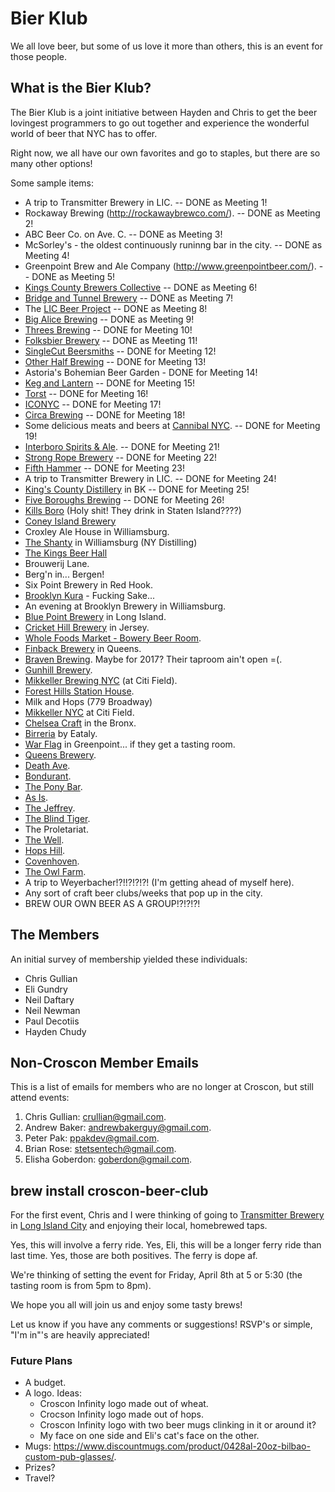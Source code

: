 # Bier Klub
We all love beer, but some of us love it more than others, this is an event for those people.

## What is the Bier Klub?

The Bier Klub is a joint initiative between Hayden and Chris to get the beer lovingest programmers to go out together
and experience the wonderful world of beer that NYC has to offer.

Right now, we all have our own favorites and go to staples, but there are so many other options!

Some sample items:

- A trip to Transmitter Brewery in LIC. -- DONE as Meeting 1!
- Rockaway Brewing (http://rockawaybrewco.com/). -- DONE as Meeting 2!
- ABC Beer Co. on Ave. C. -- DONE as Meeting 3!
- McSorley's - the  oldest continuously runinng bar in the city. -- DONE as Meeting 4!
- Greenpoint Brew and Ale Company (<http://www.greenpointbeer.com/>). -- DONE
  as Meeting 5!
- [Kings County Brewers Collective](http://www.kcbcbeer.com/) -- DONE as Meeting 6!
- [Bridge and Tunnel Brewery](http://www.bridgeandtunnelbrewery.com/) -- DONE
  as Meeting 7!
- The [LIC Beer Project](http://licbeerproject.com/) -- DONE as Meeting 8!
- [Big Alice Brewing](http://bigalicebrewing.com/) -- DONE as Meeting 9!
- [Threes Brewing](http://www.threesbrewing.com/) -- DONE for Meeting 10!
- [Folksbier Brewery](http://folksbier.com/home.html) -- DONE as Meeting 11!
- [SingleCut Beersmiths](https://singlecutbeer.com/) -- DONE for Meeting 12!
- [Other Half Brewing](http://www.otherhalfbrewing.com/) -- DONE for Meeting
  13!
- Astoria's Bohemian Beer Garden - DONE for Meeting 14!
- [Keg and Lantern](https://www.kegandlanternbrooklyn.com/bar) -- DONE for
  Meeting 15!
- [Torst](http://www.torstnyc.com/) -- DONE for Meeting 16!
- [ICONYC](http://www.iconycbrewing.com/#taproom-launch) -- DONE for Meeting 17!
- [Circa Brewing](http://circabrewing.co/) -- DONE for Meeting 18!
- Some delicious meats and beers at [Cannibal NYC](http://www.cannibalnyc.com/). -- DONE for Meeting 19!
- [Interboro Spirits & Ale](http://interboro.nyc/home). -- DONE for Meeting 21!
- [Strong Rope Brewery](http://strongropebrewery.com/) -- DONE for Meeting 22!
- [Fifth Hammer](http://www.fifthhammerbrewing.com/) -- DONE for Meeting 23!
- A trip to Transmitter Brewery in LIC. -- DONE for Meeting 24!
- [King's County Distillery](http://kingscountydistillery.com/) in BK -- DONE for Meeting 25!
- [Five Boroughs Brewing](https://www.fiveboroughs.com/) -- DONE for Meeting 26!
- [Kills Boro](http://killsboro.com/) (Holy shit! They drink in Staten Island????)
- [Coney Island Brewery](http://coneyislandbeer.com/)
- Croxley Ale House in Williamsburg.
- [The Shanty](http://www.nydistilling.com/the-shanty/) in Williamsburg (NY Distilling)
- [The Kings Beer Hall](http://www.thekbh.com/)
- Brouwerij Lane.
- Berg'n in... Bergen!
- Six Point Brewery in Red Hook.
- [Brooklyn Kura](https://www.brooklynkura.com/) - Fucking Sake...
- An evening at Brooklyn Brewery in Williamsburg.
- [Blue Point Brewery](http://www.bluepointbrewing.com/) in Long Island.
- [Cricket Hill Brewery](http://www.crickethillbrewery.com/) in Jersey.
- [Whole Foods Market - Bowery Beer Room](https://www.beermenus.com/places/8-whole-foods-market-bowery-beer-room).
- [Finback Brewery](http://www.finbackbrewery.com/home.html) in Queens.
- [Braven Brewing](http://www.bravenbrewing.com/). Maybe for 2017? Their
  taproom ain't open =(.
- [Gunhill Brewery](http://gunhillbrewing.com/#declare).
- [Mikkeller Brewing NYC](https://www.mikkellernyc.com/) (at Citi Field).
- [Forest Hills Station House](http://foresthillsstationhouse.com/).
- Milk and Hops (779 Broadway)
- [Mikkeller NYC](https://www.mikkellernyc.com/) at Citi Field.
- [Chelsea Craft](http://chelseacraftbrewing.com/) in the Bronx.
- [Birreria](http://chelseacraftbrewing.com/) by Eataly.
- [War Flag](http://www.warflag.nyc/) in Greenpoint... if they get a tasting room.
- [Queens Brewery](https://www.queensbrewery.com/).
- [Death Ave](https://www.deathave.com/).
- [Bondurant](http://bondurantsnyc.com/).
- [The Pony Bar](http://theponybar.com/).
- [As Is](http://www.asisnyc.com/).
- [The Jeffrey](http://www.thejeffreynyc.com/).
- [The Blind Tiger](http://www.blindtigeralehouse.com/).
- The Proletariat.
- [The Well](https://www.thewellbrooklyn.com/).
- [Hops Hill](http://www.hops-hill.com/index.html).
- [Covenhoven](http://www.covenhovennyc.com/).
- [The Owl Farm](http://www.theowlfarm.com/).
- A trip to Weyerbacher!?!!?!?!?! (I'm getting ahead of myself here).
- Any sort of craft beer clubs/weeks that pop up in the city.
- BREW OUR OWN BEER AS A GROUP!?!?!?!

## The Members

An initial survey of membership yielded these individuals:

- Chris Gullian
- Eli Gundry
- Neil Daftary
- Neil Newman
- Paul Decotiis
- Hayden Chudy

## Non-Croscon Member Emails

This is a list of emails for members who are no longer at Croscon, but still attend events:

1. Chris Gullian: <crullian@gmail.com>.
2. Andrew Baker: <andrewbakerguy@gmail.com>.
3. Peter Pak: <ppakdev@gmail.com>.
4. Brian Rose: <stetsentech@gmail.com>.
5. Elisha Goberdon: <goberdon@gmail.com>.

## brew install croscon-beer-club

For the first event, Chris and I were thinking of going to [Transmitter Brewery](http://www.transmitterbrewing.com/) in
[Long Island City](https://www.google.com/maps/place/Transmitter+Brewing/@40.7402349,-73.9527002,15z/data=!4m2!3m1!1s0x0:0xca366f49bf73b052?sa=X&ved=0ahUKEwij-c-Eiu7LAhWFvYMKHeltCcMQ_BIIfDAK)
and enjoying their local, homebrewed taps.

Yes, this will involve a ferry ride. Yes, Eli, this will be a longer ferry ride than last time. Yes, those are both positives.
The ferry is dope af.

We're thinking of setting the event for Friday, April 8th at 5 or 5:30 (the tasting room is from 5pm to 8pm).

We hope you all will join us and enjoy some tasty brews!

Let us know if you have any comments or suggestions! RSVP's or simple, "I'm in"'s are heavily appreciated!

### Future Plans

* A budget.
* A logo. Ideas:
    * Croscon Infinity logo made out of wheat.
    * Crocson Infinity logo made out of hops.
    * Croscon Infinity logo with two beer mugs clinking in it or around it?
    * My face on one side and Eli's cat's face on the other.
* Mugs: https://www.discountmugs.com/product/0428al-20oz-bilbao-custom-pub-glasses/.
* Prizes?
* Travel?
